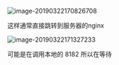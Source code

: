 ![image-20190322170826708](/note/zlinks/pic/image-20190322170826708.png)

这样通常直接跳转到服务器的nginx



![image-20190322171327233](/note/zlinks/pic/image-20190322171327233.png)

可能是在调用本地的 8182 所以在等待